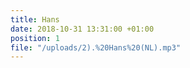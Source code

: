 ```yaml
---
title: Hans
date: 2018-10-31 13:31:00 +01:00
position: 1
file: "/uploads/2).%20Hans%20(NL).mp3"
---
```


